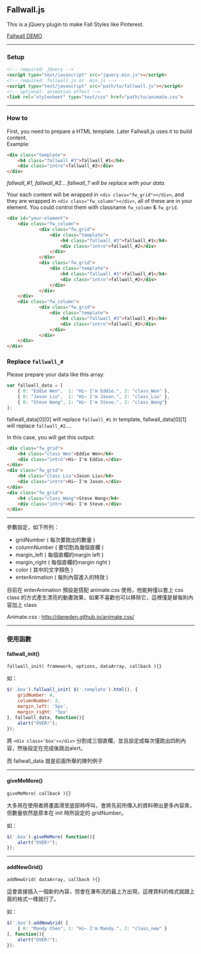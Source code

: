 ## Fallwall.js

This is a jQuery plugin to make Fall Styles like Pinterest.

[Fallwall DEMO](http://github.eddiewen.me/Fallwall.js/)

----

### Setup

~~~html
<!-- required: jQuery -->
<script type="text/javascript" src="jquery.min.js"></script>
<!-- required: fallwall.js or .min.js -->
<script type="text/javascript" src="path/to/fallwall.js"></script>
<!-- optional: animation effect -->
<link rel="stylesheet" type="text/css" href="path/to/animate.css">
~~~

----

### How to

First, you need to prepare a HTML template. Later Fallwall.js uses it to build content.  
Example:

~~~html
<div class="template">
	<h4 class="fallwall_#3">fallwall_#1</h4>
	<div class="intro">fallwall_#2</div>
</div>
~~~

*fallwall\_#1, fallwall\_#2... fallwall\_? will be replace with your data.*

Your each content will be wrapped in `<div class="fw_grid"></div>`, and they are wrapped in `<div class="fw_column"></div>`, all of these are in your element. You could control them with classname `fw_column` & `fw_grid`.

~~~html
<div id="your-element">
	<div class="fw_column">
			<div class="fw_grid">
				<div class="template">
					<h4 class="fallwall_#3">fallwall_#1</h4>
					<div class="intro">fallwall_#2</div>
				</div>
			</div>
			<div class="fw_grid">
				<div class="template">
					<h4 class="fallwall_#3">fallwall_#1</h4>
					<div class="intro">fallwall_#2</div>
				</div>
			</div>
	</div>
	<div class="fw_column">
			<div class="fw_grid">
				<div class="template">
					<h4 class="fallwall_#3">fallwall_#1</h4>
					<div class="intro">fallwall_#2</div>
				</div>
			</div>
	</div>
</div>
~~~

### Replace `fallwall_#`

Please prepare your data like this array:

~~~javascript
var fallwall_data = [
	{ 0: "Eddie Wen",  1: "Hi~ I'm Eddie.", 2: "class_Wen" },
	{ 0: "Jason Liu",  1: "Hi~ I'm Jason.", 2: "class_Liu" },
	{ 0: "Steve Wang", 1: "Hi~ I'm Steve.", 2: "class_Wang"}
];
~~~

fallwall\_data[0][0] will replace `fallwall_#1` in template, fallwall\_data[0][1] will replace `fallwall_#2`....

In this case, you will get this output:

~~~html
<div class="fw_grid">
	<h4 class="class_Wen">Eddie Wen</h4>
	<div class="intro">Hi~ I'm Eddie.</div>
</div>
<div class="fw_grid">
	<h4 class="class_Liu">Jason Liu</h4>
	<div class="intro">Hi~ I'm Jason.</div>
</div>
<div class="fw_grid">
	<h4 class="class_Wang">Steve Wang</h4>
	<div class="intro">Hi~ I'm Steve.</div>
</div>
~~~

----

參數設定，如下所列：

* gridNumber ( 每次要跑出的數量 )
* columnNumber ( 要切割為幾個直欄 )
* margin_left ( 每個直欄的margin left )
* margin_right ( 每個直欄的margin right )
* color ( 其中的文字顏色 )
* enterAnimation ( 每則內容進入的特效 )

目前在 enterAnimation 預設是搭配 animate.css 使用，他能夠僅以套上 css class 的方式產生漂亮的動畫效果，如果不喜歡也可以移除它，這裡僅是替每則內容加上 class

Animate.css :  <http://daneden.github.io/animate.css/>

----

### 使用函數

#### fallwall_init()

`fallwall_init( framework, options, dataArray, callback ){}`

如：

~~~javascript
$('.box').fallwall_init( $('.template').html(), {
	gridNumber: 4,
	columnNumber: 3,
	margin_left: '5px',
	margin_right: '5px'
}, fallwall_data, function(){
	alert("OVER!");
});
~~~

將 `<div class='box'></div>` 分割成三個直欄，並且設定成每次僅跑出四則內容，然後設定在完成後跳出alert。

而 fallwall_data 就是前面所舉的陣列例子

----

#### giveMeMore()

`giveMeMore( callback ){}`

大多用在使用者將畫面滑至底部時呼叫，會將先前所傳入的資料帶出更多內容來，但數量依然是原本在 init 時所設定的 gridNumber。

如：

~~~javascript
$('.box').giveMeMore( function(){
	alert("OVER!");
});
~~~

----

#### addNewGrid()

`addNewGrid( dataArray, callback ){}`

這會直接插入一個新的內容，但會在瀑布流的最上方出現，這裡資料的格式就跟上面的格式一樣就行了。

如：

~~~javascript
$('.box').addNewGrid( [
	{ 0: "Mandy Chen", 1: "Hi~ I'm Mandy.", 2: "class_new" }
], function(){
	alert("OVER!");
});
~~~
